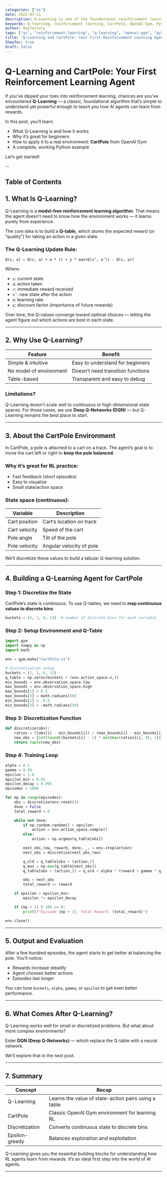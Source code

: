 ```yaml
---
categories: ["ai"]
date: 2025-07-11
description: Q-Learning is one of the foundational reinforcement learning algorithms. In this beginner-friendly guide, you'll learn how it works and how to apply it to the CartPole environment using OpenAI Gym and Python.
keywords: Q-learning, reinforcement learning, CartPole, OpenAI Gym, Python, RL tutorial, beginner-friendly AI, epsilon greedy, tabular RL
author: Royfactory
tags: ["ai", "reinforcement-learning", "q-learning", "openai-gym", "python", "ai-agents", "ml-tutorial", "cartpole", "beginner"]
title: 'Q-Learning and CartPole: Your First Reinforcement Learning Agent'
ShowToc: true
draft: false
---
```


# Q-Learning and CartPole: Your First Reinforcement Learning Agent

If you’ve dipped your toes into reinforcement learning, chances are you’ve encountered **Q-Learning** — a classic, foundational algorithm that’s simple to understand yet powerful enough to teach you how AI agents can learn from rewards.

In this post, you’ll learn:

* What Q-Learning is and how it works
* Why it’s great for beginners
* How to apply it to a real environment: **CartPole** from OpenAI Gym
* A complete, working Python example

Let’s get started!

--
## Table of Contents

## 1. What Is Q-Learning?

Q-Learning is a **model-free reinforcement learning algorithm**. That means the agent doesn’t need to know how the environment works — it learns purely from experience.

The core idea is to build a **Q-table**, which stores the expected reward (or “quality”) for taking an action in a given state.

### The Q-Learning Update Rule:

```text
Q(s, a) ← Q(s, a) + α * (r + γ * max(Q(s’, a’)) - Q(s, a))
```

Where:

* `s`: current state
* `a`: action taken
* `r`: immediate reward received
* `s’`: new state after the action
* `α`: learning rate
* `γ`: discount factor (importance of future rewards)

Over time, the Q-values converge toward optimal choices — letting the agent figure out which actions are best in each state.

---

## 2. Why Use Q-Learning?

| Feature                 | Benefit                           |
| ----------------------- | --------------------------------- |
| Simple & intuitive      | Easy to understand for beginners  |
| No model of environment | Doesn’t need transition functions |
| Table-based             | Transparent and easy to debug     |

### Limitations?

Q-Learning doesn’t scale well to continuous or high-dimensional state spaces. For those cases, we use **Deep Q-Networks (DQN)** — but Q-Learning remains the best place to start.

---

## 3. About the CartPole Environment

In CartPole, a pole is attached to a cart on a track. The agent’s goal is to move the cart left or right to **keep the pole balanced**.

### Why it’s great for RL practice:

* Fast feedback (short episodes)
* Easy to visualize
* Small state/action space

### State space (continuous):

| Variable      | Description              |
| ------------- | ------------------------ |
| Cart position | Cart’s location on track |
| Cart velocity | Speed of the cart        |
| Pole angle    | Tilt of the pole         |
| Pole velocity | Angular velocity of pole |

We’ll discretize these values to build a tabular Q-learning solution.

---

## 4. Building a Q-Learning Agent for CartPole

### Step 1: Discretize the State

CartPole’s state is continuous. To use Q-tables, we need to **map continuous values to discrete bins**.

```python
buckets = (1, 1, 6, 12)  # number of discrete bins for each variable
```

### Step 2: Setup Environment and Q-Table

```python
import gym
import numpy as np
import math

env = gym.make("CartPole-v1")

# Discretization setup
buckets = (1, 1, 6, 12)
q_table = np.zeros(buckets + (env.action_space.n,))
min_bounds = env.observation_space.low
max_bounds = env.observation_space.high
max_bounds[1] = 0.5
max_bounds[3] = math.radians(50)
min_bounds[1] = -0.5
min_bounds[3] = -math.radians(50)
```

### Step 3: Discretization Function

```python
def discretize(obs):
    ratios = [(obs[i] - min_bounds[i]) / (max_bounds[i] - min_bounds[i]) for i in range(len(obs))]
    new_obs = [int(round((buckets[i] - 1) * min(max(ratios[i], 0), 1))) for i in range(len(obs))]
    return tuple(new_obs)
```

### Step 4: Training Loop

```python
alpha = 0.1
gamma = 0.99
epsilon = 1.0
epsilon_min = 0.01
epsilon_decay = 0.995
episodes = 1000

for ep in range(episodes):
    obs = discretize(env.reset())
    done = False
    total_reward = 0

    while not done:
        if np.random.random() < epsilon:
            action = env.action_space.sample()
        else:
            action = np.argmax(q_table[obs])

        next_obs_raw, reward, done, _, = env.step(action)
        next_obs = discretize(next_obs_raw)

        q_old = q_table[obs + (action,)]
        q_max = np.max(q_table[next_obs])
        q_table[obs + (action,)] = q_old + alpha * (reward + gamma * q_max - q_old)

        obs = next_obs
        total_reward += reward

    if epsilon > epsilon_min:
        epsilon *= epsilon_decay

    if (ep + 1) % 100 == 0:
        print(f"Episode {ep + 1}, Total Reward: {total_reward}")

env.close()
```

---

## 5. Output and Evaluation

After a few hundred episodes, the agent starts to get better at balancing the pole. You’ll notice:

* Rewards increase steadily
* Agent chooses better actions
* Episodes last longer

You can tune `buckets`, `alpha`, `gamma`, or `epsilon` to get even better performance.

---

## 6. What Comes After Q-Learning?

Q-Learning works well for small or discretized problems. But what about more complex environments?

Enter **DQN (Deep Q-Networks)** — which replace the Q-table with a neural network.

We’ll explore that in the next post.

---

## 7. Summary

| Concept        | Recap                                                |
| -------------- | ---------------------------------------------------- |
| Q-Learning     | Learns the value of state-action pairs using a table |
| CartPole       | Classic OpenAI Gym environment for learning RL       |
| Discretization | Converts continuous state to discrete bins           |
| Epsilon-greedy | Balances exploration and exploitation                |

Q-Learning gives you the essential building blocks for understanding how RL agents learn from rewards. It’s an ideal first step into the world of AI agents.

---
